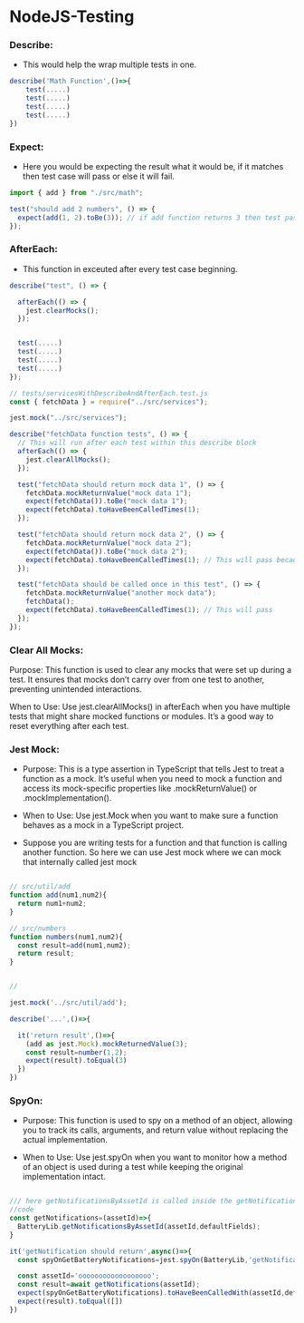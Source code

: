 # NodeJS-Testing

### Describe:

- This would help the wrap multiple tests in one.

```ts
describe('Math Function',()=>{
    test(.....)
    test(.....)
    test(.....)
    test(.....)
})
```

### Expect:

- Here you would be expecting the result what it would be, if it matches then test case will pass or else it will fail.

```js
import { add } from "./src/math";

test("should add 2 numbers", () => {
  expect(add(1, 2).toBe(3)); // if add function returns 3 then test pass.
});
```

### AfterEach:

- This function in exceuted after every test case beginning.

```javascript
describe("test", () => {

  afterEach(() => {
    jest.clearMocks();
  });


  test(.....)
  test(.....)
  test(.....)
  test(.....)
});
```

```javascript
// tests/servicesWithDescribeAndAfterEach.test.js
const { fetchData } = require("../src/services");

jest.mock("../src/services");

describe("fetchData function tests", () => {
  // This will run after each test within this describe block
  afterEach(() => {
    jest.clearAllMocks();
  });

  test("fetchData should return mock data 1", () => {
    fetchData.mockReturnValue("mock data 1");
    expect(fetchData()).toBe("mock data 1");
    expect(fetchData).toHaveBeenCalledTimes(1);
  });

  test("fetchData should return mock data 2", () => {
    fetchData.mockReturnValue("mock data 2");
    expect(fetchData()).toBe("mock data 2");
    expect(fetchData).toHaveBeenCalledTimes(1); // This will pass because the mock state is cleared
  });

  test("fetchData should be called once in this test", () => {
    fetchData.mockReturnValue("another mock data");
    fetchData();
    expect(fetchData).toHaveBeenCalledTimes(1); // This will pass
  });
});
```

### Clear All Mocks:

Purpose: This function is used to clear any mocks that were set up during a test. It ensures that mocks don’t carry over from one test to another, preventing unintended interactions.

When to Use: Use jest.clearAllMocks() in afterEach when you have multiple tests that might share mocked functions or modules. It’s a good way to reset everything after each test.

### Jest Mock:

- Purpose: This is a type assertion in TypeScript that tells Jest to treat a function as a mock. It’s useful when you need to mock a function and access its mock-specific properties like .mockReturnValue() or .mockImplementation().

- When to Use: Use jest.Mock when you want to make sure a function behaves as a mock in a TypeScript project.

- Suppose you are writing tests for a function and that function is calling another function. So here we can use Jest mock where we can mock that internally called jest mock

```javascript

// src/util/add
function add(num1,num2){
  return num1+num2; 
}

// src/numbers
function numbers(num1,num2){
  const result=add(num1,num2);
  return result;
}


//

jest.mock('../src/util/add');

describe('...',()=>{

  it('return result',()=>{
    (add as jest.Mock).mockReturnedValue(3);
    const result=number(1,2);
    expect(result).toEqual(3)
  })
})


```


### SpyOn:

- Purpose: This function is used to spy on a method of an object, allowing you to track its calls, arguments, and return value without replacing the actual implementation.

- When to Use: Use jest.spyOn when you want to monitor how a method of an object is used during a test while keeping the original implementation intact.


```javascript

/// here getNotificationsByAssetId is called inside the getNotifications
//code 
const getNotifications=(assetId)=>{
  BatteryLib.getNotificationsByAssetId(assetId,defaultFields);
}

it('getNotification should return',async()=>{
  const spyOnGetBatteryNotifications=jest.spyOn(BatteryLib,'getNotificationsByAssetId').mockResolvedValueOnce(mockBatteryNotifications);

  const assetId='oooooooooooooooooo';
  const result=await getNotifications(assetId);
  expect(spyOnGetBatteryNotifications).toHaveBeenCalledWith(assetId,defaultFields);
  expect(result).toEqual([])
})

```
